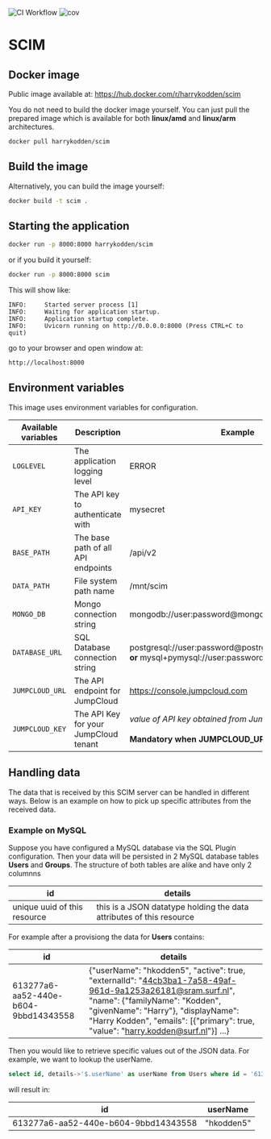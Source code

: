 ![CI Workflow](https://github.com/harrykodden/scim-sample/actions/workflows/ci.yml/badge.svg) ![cov](https://raw.githubusercontent.com/HarryKodden/scim-sample/python-coverage-comment-action-data/badge.svg)

# SCIM

## Docker image

Public image available at:
https://hub.docker.com/r/harrykodden/scim

You do not need to build the docker image yourself. You can just pull the prepared image which is available for both **linux/amd** and **linux/arm** architectures.

```bash
docker pull harrykodden/scim
```

## Build the image

Alternatively, you can build the image yourself:

```bash
docker build -t scim .
```

## Starting the application

```bash
docker run -p 8000:8000 harrykodden/scim
```

or if you build it yourself:

```bash
docker run -p 8000:8000 scim
```

This will show like:

```log
INFO:     Started server process [1]
INFO:     Waiting for application startup.
INFO:     Application startup complete.
INFO:     Uvicorn running on http://0.0.0.0:8000 (Press CTRL+C to quit)
```

go to your browser and open window at:

```bash
http://localhost:8000
```

## Environment variables

This image uses environment variables for configuration.

| Available variables | Description                           | Example                                                                                                  | Default                       |
| ------------------- | ------------------------------------- | -------------------------------------------------------------------------------------------------------- | ----------------------------- |
| `LOGLEVEL`          | The application logging level         | ERROR                                                                                                    | INFO                          |
| `API_KEY`           | The API key to authenticate with      | mysecret                                                                                                 | secret                        |
| `BASE_PATH`         | The base path of all API endpoints    | /api/v2                                                                                                  | /                             |
| `DATA_PATH`         | File system path name                 | /mnt/scim                                                                                                | /tmp                          |
| `MONGO_DB`          | Mongo connection string               | mongodb://user:password@mongo_host                                                                       | mongodb://localhost:27017/    |
| `DATABASE_URL`      | SQL Database connection string        | postgresql://user:password@postrgres_host:5432/mydb **or** mysql+pymysql://user:password@mysql_host/mydb | sqlite:///scim.sqlite         |
| `JUMPCLOUD_URL`     | The API endpoint for JumpCloud        | https://console.jumpcloud.com                                                                            | https://console.jumpcloud.com |
| `JUMPCLOUD_KEY`     | The API Key for your JumpCloud tenant | _value of API key obtained from JumpCloud_<br /><br />**Mandatory when JUMPCLOUD_URL is set**            | None                          |

## Handling data

The data that is received by this SCIM server can be handled in different ways. Below is an example on how to pick up specific attributes from the received data.

### Example on MySQL

Suppose you have configured a MySQL database via the SQL Plugin configuration. Then your data will be persisted in 2 MySQL database tables **Users** and **Groups**.
The structure of both tables are alike and have only 2 columnns

| id                           | details                                                              |
| ---------------------------- | -------------------------------------------------------------------- |
| unique uuid of this resource | this is a JSON datatype holding the data attributes of this resource |

For example after a provisiong the data for **Users** contains:

| id                                   | details                                                                                                                                                                                                                                                                                                |
| ------------------------------------ | ------------------------------------------------------------------------------------------------------------------------------------------------------------------------------------------------------------------------------------------------------------------------------------------------------ |
| 613277a6-aa52-440e-b604-9bbd14343558 | {\"userName\": \"hkodden5\", \"active\": true, \"externalId\": \"44cb3ba1-7a58-49af-961d-9a1253a26181@sram.surf.nl\", \"name\": {\"familyName\": \"Kodden\", \"givenName\": \"Harry\"}, \"displayName\": \"Harry Kodden\", \"emails\": [{\"primary\": true, \"value\": \"harry.kodden@surf.nl\"}] ...} |

Then you would like to retrieve specific values out of the JSON data.
For example, we want to lookup the userName.

```sql
select id, details->'$.userName' as userName from Users where id = '613277a6-aa52-440e-b604-9bbd14343558';
```

will result in:

| id                                   | userName   |
| ------------------------------------ | ---------- |
| 613277a6-aa52-440e-b604-9bbd14343558 | "hkodden5" |
